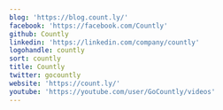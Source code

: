```yaml
---
blog: 'https://blog.count.ly/'
facebook: 'https://facebook.com/Countly'
github: Countly
linkedin: 'https://linkedin.com/company/countly'
logohandle: countly
sort: countly
title: Countly
twitter: gocountly
website: 'https://count.ly/'
youtube: 'https://youtube.com/user/GoCountly/videos'
---
```

